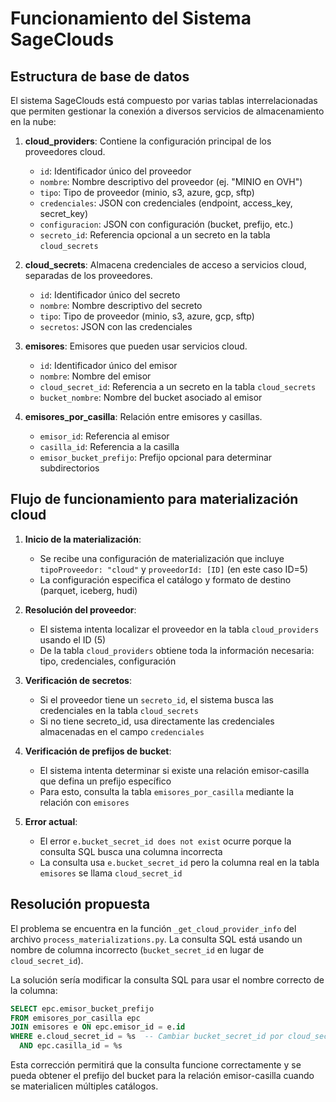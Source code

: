 # Funcionamiento del Sistema SageClouds

## Estructura de base de datos

El sistema SageClouds está compuesto por varias tablas interrelacionadas que permiten gestionar la conexión a diversos servicios de almacenamiento en la nube:

1. **cloud_providers**: Contiene la configuración principal de los proveedores cloud.
   - `id`: Identificador único del proveedor
   - `nombre`: Nombre descriptivo del proveedor (ej. "MINIO en OVH")
   - `tipo`: Tipo de proveedor (minio, s3, azure, gcp, sftp)
   - `credenciales`: JSON con credenciales (endpoint, access_key, secret_key)
   - `configuracion`: JSON con configuración (bucket, prefijo, etc.)
   - `secreto_id`: Referencia opcional a un secreto en la tabla `cloud_secrets`

2. **cloud_secrets**: Almacena credenciales de acceso a servicios cloud, separadas de los proveedores.
   - `id`: Identificador único del secreto
   - `nombre`: Nombre descriptivo del secreto
   - `tipo`: Tipo de proveedor (minio, s3, azure, gcp, sftp)
   - `secretos`: JSON con las credenciales

3. **emisores**: Emisores que pueden usar servicios cloud.
   - `id`: Identificador único del emisor
   - `nombre`: Nombre del emisor
   - `cloud_secret_id`: Referencia a un secreto en la tabla `cloud_secrets`
   - `bucket_nombre`: Nombre del bucket asociado al emisor

4. **emisores_por_casilla**: Relación entre emisores y casillas.
   - `emisor_id`: Referencia al emisor
   - `casilla_id`: Referencia a la casilla
   - `emisor_bucket_prefijo`: Prefijo opcional para determinar subdirectorios

## Flujo de funcionamiento para materialización cloud

1. **Inicio de la materialización**:
   - Se recibe una configuración de materialización que incluye `tipoProveedor: "cloud"` y `proveedorId: [ID]` (en este caso ID=5)
   - La configuración especifica el catálogo y formato de destino (parquet, iceberg, hudi)

2. **Resolución del proveedor**:
   - El sistema intenta localizar el proveedor en la tabla `cloud_providers` usando el ID (5)
   - De la tabla `cloud_providers` obtiene toda la información necesaria: tipo, credenciales, configuración

3. **Verificación de secretos**:
   - Si el proveedor tiene un `secreto_id`, el sistema busca las credenciales en la tabla `cloud_secrets`
   - Si no tiene secreto_id, usa directamente las credenciales almacenadas en el campo `credenciales`

4. **Verificación de prefijos de bucket**:
   - El sistema intenta determinar si existe una relación emisor-casilla que defina un prefijo específico
   - Para esto, consulta la tabla `emisores_por_casilla` mediante la relación con `emisores`

5. **Error actual**:
   - El error `e.bucket_secret_id does not exist` ocurre porque la consulta SQL busca una columna incorrecta
   - La consulta usa `e.bucket_secret_id` pero la columna real en la tabla `emisores` se llama `cloud_secret_id`

## Resolución propuesta

El problema se encuentra en la función `_get_cloud_provider_info` del archivo `process_materializations.py`. La consulta SQL está usando un nombre de columna incorrecto (`bucket_secret_id` en lugar de `cloud_secret_id`).

La solución sería modificar la consulta SQL para usar el nombre correcto de la columna:

```sql
SELECT epc.emisor_bucket_prefijo
FROM emisores_por_casilla epc
JOIN emisores e ON epc.emisor_id = e.id
WHERE e.cloud_secret_id = %s  -- Cambiar bucket_secret_id por cloud_secret_id
  AND epc.casilla_id = %s
```

Esta corrección permitirá que la consulta funcione correctamente y se pueda obtener el prefijo del bucket para la relación emisor-casilla cuando se materialicen múltiples catálogos.